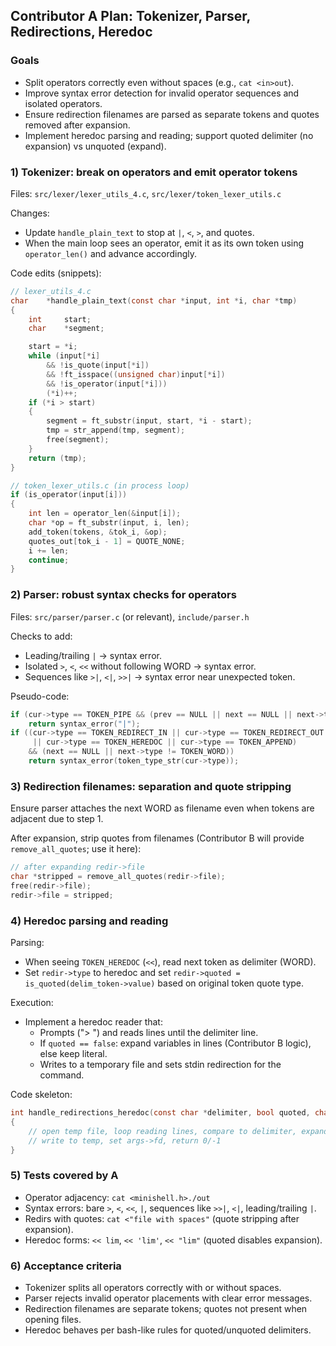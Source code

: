 ## Contributor A Plan: Tokenizer, Parser, Redirections, Heredoc

### Goals
- Split operators correctly even without spaces (e.g., `cat <in>out`).
- Improve syntax error detection for invalid operator sequences and isolated operators.
- Ensure redirection filenames are parsed as separate tokens and quotes removed after expansion.
- Implement heredoc parsing and reading; support quoted delimiter (no expansion) vs unquoted (expand).

### 1) Tokenizer: break on operators and emit operator tokens

Files: `src/lexer/lexer_utils_4.c`, `src/lexer/token_lexer_utils.c`

Changes:
- Update `handle_plain_text` to stop at `|`, `<`, `>`, and quotes.
- When the main loop sees an operator, emit it as its own token using `operator_len()` and advance accordingly.

Code edits (snippets):

```c
// lexer_utils_4.c
char	*handle_plain_text(const char *input, int *i, char *tmp)
{
    int		start;
    char	*segment;

    start = *i;
    while (input[*i]
        && !is_quote(input[*i])
        && !ft_isspace((unsigned char)input[*i])
        && !is_operator(input[*i]))
        (*i)++;
    if (*i > start)
    {
        segment = ft_substr(input, start, *i - start);
        tmp = str_append(tmp, segment);
        free(segment);
    }
    return (tmp);
}
```

```c
// token_lexer_utils.c (in process loop)
if (is_operator(input[i]))
{
    int len = operator_len(&input[i]);
    char *op = ft_substr(input, i, len);
    add_token(tokens, &tok_i, &op);
    quotes_out[tok_i - 1] = QUOTE_NONE;
    i += len;
    continue;
}
```

### 2) Parser: robust syntax checks for operators

Files: `src/parser/parser.c` (or relevant), `include/parser.h`

Checks to add:
- Leading/trailing `|` → syntax error.
- Isolated `>`, `<`, `<<` without following WORD → syntax error.
- Sequences like `>|`, `<|`, `>>|` → syntax error near unexpected token.

Pseudo-code:

```c
if (cur->type == TOKEN_PIPE && (prev == NULL || next == NULL || next->type == TOKEN_PIPE))
    return syntax_error("|");
if ((cur->type == TOKEN_REDIRECT_IN || cur->type == TOKEN_REDIRECT_OUT
     || cur->type == TOKEN_HEREDOC || cur->type == TOKEN_APPEND)
    && (next == NULL || next->type != TOKEN_WORD))
    return syntax_error(token_type_str(cur->type));
```

### 3) Redirection filenames: separation and quote stripping

Ensure parser attaches the next WORD as filename even when tokens are adjacent due to step 1.

After expansion, strip quotes from filenames (Contributor B will provide `remove_all_quotes`; use it here):

```c
// after expanding redir->file
char *stripped = remove_all_quotes(redir->file);
free(redir->file);
redir->file = stripped;
```

### 4) Heredoc parsing and reading

Parsing:
- When seeing `TOKEN_HEREDOC` (`<<`), read next token as delimiter (WORD).
- Set `redir->type` to heredoc and set `redir->quoted = is_quoted(delim_token->value)` based on original token quote type.

Execution:
- Implement a heredoc reader that:
  - Prompts ("> ") and reads lines until the delimiter line.
  - If `quoted == false`: expand variables in lines (Contributor B logic), else keep literal.
  - Writes to a temporary file and sets stdin redirection for the command.

Code skeleton:

```c
int handle_redirections_heredoc(const char *delimiter, bool quoted, char **envp, t_heredoc_args *args)
{
    // open temp file, loop reading lines, compare to delimiter, expand if !quoted
    // write to temp, set args->fd, return 0/-1
}
```

### 5) Tests covered by A
- Operator adjacency: `cat <minishell.h>./out`
- Syntax errors: bare `>`, `<`, `<<`, `|`, sequences like `>>|`, `<|`, leading/trailing `|`.
- Redirs with quotes: `cat <"file with spaces"` (quote stripping after expansion).
- Heredoc forms: `<< lim`, `<< 'lim'`, `<< "lim"` (quoted disables expansion).

### 6) Acceptance criteria
- Tokenizer splits all operators correctly with or without spaces.
- Parser rejects invalid operator placements with clear error messages.
- Redirection filenames are separate tokens; quotes not present when opening files.
- Heredoc behaves per bash-like rules for quoted/unquoted delimiters.


